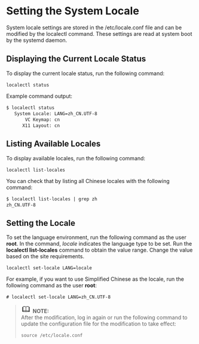 # Setting the System Locale<a name="EN-US_TOPIC_0229622774"></a>

System locale settings are stored in the /etc/locale.conf file and can be modified by the localectl command. These settings are read at system boot by the systemd daemon.

## Displaying the Current Locale Status<a name="en-us_topic_0151921082_s779c0f6a61484520a60b403fa494b89c"></a>

To display the current locale status, run the following command:

```
localectl status
```

Example command output:

```
$ localectl status
   System Locale: LANG=zh_CN.UTF-8
       VC Keymap: cn
      X11 Layout: cn
```

## Listing Available Locales<a name="en-us_topic_0151921082_sa070304604e24c2e98480ce93c908a8e"></a>

To display available locales, run the following command:

```
localectl list-locales
```

You can check that by listing all Chinese locales with the following command:

```
$ localectl list-locales | grep zh
zh_CN.UTF-8
```

## Setting the Locale<a name="en-us_topic_0151921082_s9dbb4c0ad6294f1fb81ac5857ec46af1"></a>

To set the language environment, run the following command as the user  **root**. In the command,  _locale_  indicates the language type to be set. Run the  **localectl list-locales**  command to obtain the value range. Change the value based on the site requirements.

```
localectl set-locale LANG=locale
```

For example, if you want to use Simplified Chinese as the locale, run the following command as the user  **root**:

```
# localectl set-locale LANG=zh_CN.UTF-8
```

>![](public_sys-resources/icon-note.gif) **NOTE:**   
>After the modification, log in again or run the following command to update the configuration file for the modification to take effect:  
>```  
>source /etc/locale.conf  
>```  

